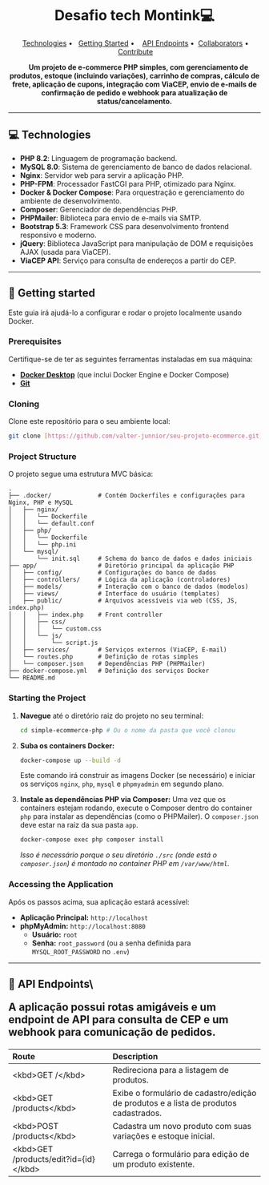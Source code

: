 <h1 align="center" style="font-weight: bold;">Desafio tech Montink💻</h1>

<p align="center">
  <a href="#technologies">Technologies</a> • 
  <a href="#getting-started">Getting Started</a> • 
   <a href="#api-endpoints">API Endpoints</a> •
  <a href="#collaborators">Collaborators</a> •
  <a href="#contribute">Contribute</a>
</p>

<p align="center">
     <b>Um projeto de e-commerce PHP simples, com gerenciamento de produtos, estoque (incluindo variações), carrinho de compras, cálculo de frete, aplicação de cupons, integração com ViaCEP, envio de e-mails de confirmação de pedido e webhook para atualização de status/cancelamento.</b>
</p>

---

<h2 id="technologies">💻 Technologies</h2>

- **PHP 8.2**: Linguagem de programação backend.
- **MySQL 8.0**: Sistema de gerenciamento de banco de dados relacional.
- **Nginx**: Servidor web para servir a aplicação PHP.
- **PHP-FPM**: Processador FastCGI para PHP, otimizado para Nginx.
- **Docker & Docker Compose**: Para orquestração e gerenciamento do ambiente de desenvolvimento.
- **Composer**: Gerenciador de dependências PHP.
- **PHPMailer**: Biblioteca para envio de e-mails via SMTP.
- **Bootstrap 5.3**: Framework CSS para desenvolvimento frontend responsivo e moderno.
- **jQuery**: Biblioteca JavaScript para manipulação de DOM e requisições AJAX (usada para ViaCEP).
- **ViaCEP API**: Serviço para consulta de endereços a partir do CEP.

---

<h2 id="getting-started">🚀 Getting started</h2>

Este guia irá ajudá-lo a configurar e rodar o projeto localmente usando Docker.

### Prerequisites

Certifique-se de ter as seguintes ferramentas instaladas em sua máquina:

- [**Docker Desktop**](https://www.docker.com/products/docker-desktop/) (que inclui Docker Engine e Docker Compose)
- [**Git**](https://git-scm.com/downloads)

### Cloning

Clone este repositório para o seu ambiente local:

```bash
git clone [https://github.com/valter-junnior/seu-projeto-ecommerce.git](https://github.com/valter-junnior/seu-projeto-ecommerce.git) 
```

### Project Structure

O projeto segue uma estrutura MVC básica:

```
.
├── .docker/             # Contém Dockerfiles e configurações para Nginx, PHP e MySQL
│   ├── nginx/
│   │   └── Dockerfile
│   │   └── default.conf
│   ├── php/
│   │   └── Dockerfile
│   │   └── php.ini
│   └── mysql/
│       └── init.sql     # Schema do banco de dados e dados iniciais
├── app/                 # Diretório principal da aplicação PHP
│   ├── config/          # Configurações do banco de dados
│   ├── controllers/     # Lógica da aplicação (controladores)
│   ├── models/          # Interação com o banco de dados (modelos)
│   ├── views/           # Interface do usuário (templates)
│   ├── public/          # Arquivos acessíveis via web (CSS, JS, index.php)
│   │   ├── index.php    # Front controller
│   │   ├── css/
│   │   │   └── custom.css
│   │   └── js/
│   │       └── script.js
│   ├── services/        # Serviços externos (ViaCEP, E-mail)
│   └── routes.php       # Definição de rotas simples
│   └── composer.json    # Dependências PHP (PHPMailer)
├── docker-compose.yml   # Definição dos serviços Docker
└── README.md
```

### Starting the Project

1.  **Navegue** até o diretório raiz do projeto no seu terminal:

    ```bash
    cd simple-ecommerce-php # Ou o nome da pasta que você clonou
    ```

2.  **Suba os containers Docker:**

    ```bash
    docker-compose up --build -d
    ```

    Este comando irá construir as imagens Docker (se necessário) e iniciar os serviços `nginx`, `php`, `mysql` e `phpmyadmin` em segundo plano.

3.  **Instale as dependências PHP via Composer:**
    Uma vez que os containers estejam rodando, execute o Composer dentro do container `php` para instalar as dependências (como o PHPMailer). O `composer.json` deve estar na raiz da sua pasta `app`.

    ```bash
    docker-compose exec php composer install
    ```

    _Isso é necessário porque o seu diretório `./src` (onde está o `composer.json`) é montado no container PHP em `/var/www/html`._

### Accessing the Application

Após os passos acima, sua aplicação estará acessível:

- **Aplicação Principal:** `http://localhost`
- **phpMyAdmin:** `http://localhost:8080`
  - **Usuário:** `root`
  - **Senha:** `root_password` (ou a senha definida para `MYSQL_ROOT_PASSWORD` no `.env`)

---

<h2 id="api-endpoints"\>📍 API Endpoints\</h2\>

A aplicação possui rotas amigáveis e um endpoint de API para consulta de CEP e um webhook para comunicação de pedidos.

| Route                                     | Description                                                                          |
| :---------------------------------------- | :----------------------------------------------------------------------------------- |
| \<kbd\>GET /\</kbd\>                      | Redireciona para a listagem de produtos.                                             |
| \<kbd\>GET /products\</kbd\>              | Exibe o formulário de cadastro/edição de produtos e a lista de produtos cadastrados. |
| \<kbd\>POST /products\</kbd\>             | Cadastra um novo produto com suas variações e estoque inicial.                       |
| \<kbd\>GET /products/edit?id={id}\</kbd\> | Carrega o formulário para edição de um produto existente.                            |